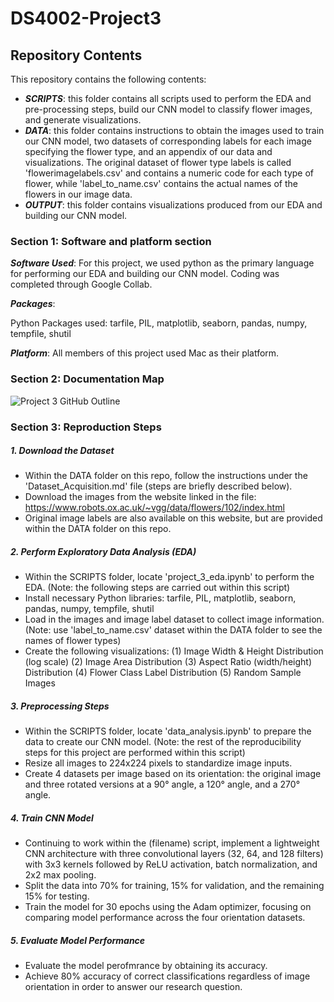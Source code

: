 # DS4002-Project3

## Repository Contents
This repository contains the following contents:
- ***SCRIPTS***: this folder contains all scripts used to perform the EDA and pre-processing steps, build our CNN model to classify flower images, and generate visualizations.
- ***DATA***: this folder contains instructions to obtain the images used to train our CNN model, two datasets of corresponding labels for each image specifying the flower type, and an appendix of our data and visualizations. The original dataset of flower type labels is called 'flowerimagelabels.csv' and contains a numeric code for each type of flower, while 'label_to_name.csv' contains the actual names of the flowers in our image data. 
- ***OUTPUT***: this folder contains visualizations produced from our EDA and building our CNN model.

### Section 1: Software and platform section

***Software Used***:
For this project, we used python as the primary language for performing our EDA and building our CNN model. Coding was completed through Google Collab. 

***Packages***:

Python Packages used: tarfile, PIL, matplotlib, seaborn, pandas, numpy, tempfile, shutil

***Platform***: 
All members of this project used Mac as their platform. 

### Section 2: Documentation Map
![Project 3 GitHub Outline](https://github.com/user-attachments/assets/4e633b4a-eb5d-49cc-84bc-4f39b9362996)


### Section 3: Reproduction Steps 

##### **1. Download the Dataset**  
- Within the DATA folder on this repo, follow the instructions under the 'Dataset_Acquisition.md' file (steps are briefly described below).
- Download the images from the website linked in the file: https://www.robots.ox.ac.uk/~vgg/data/flowers/102/index.html
- Original image labels are also available on this website, but are provided within the DATA folder on this repo.

##### **2. Perform Exploratory Data Analysis (EDA)**  
   - Within the SCRIPTS folder, locate 'project_3_eda.ipynb' to perform the EDA. (Note: the following steps are carried out within this script)
   - Install necessary Python libraries: tarfile, PIL, matplotlib, seaborn, pandas, numpy, tempfile, shutil
   - Load in the images and image label dataset to collect image information. (Note: use 'label_to_name.csv' dataset within the DATA folder to see the names of flower types)
   - Create the following visualizations: (1) Image Width & Height Distribution (log scale) (2) Image Area Distribution (3) Aspect Ratio (width/height) Distribution (4) Flower Class Label Distribution (5) Random Sample Images

##### **3. Preprocessing Steps**  
   - Within the SCRIPTS folder, locate 'data_analysis.ipynb' to prepare the data to create our CNN model. (Note: the rest of the reproducibility steps for this project are performed within this script)
   - Resize all images to 224x224 pixels to standardize image inputs.
   - Create 4 datasets per image based on its orientation: the original image and three rotated versions at a 90° angle, a 120° angle, and a 270° angle.

##### **4. Train CNN Model**  
   - Continuing to work within the (filename) script, implement a lightweight CNN architecture with three convolutional layers (32, 64, and 128 filters) with 3x3 kernels followed by ReLU activation, batch normalization, and 2x2 max pooling.
   - Split the data into 70% for training, 15% for validation, and the remaining 15% for testing.
   - Train the model for 30 epochs using the Adam optimizer, focusing on comparing model performance across the four orientation datasets.

##### **5. Evaluate Model Performance**  
   - Evaluate the model perofmrance by obtaining its accuracy.
   - Achieve 80% accuracy of correct classifications regardless of image orientation in order to answer our research question.
